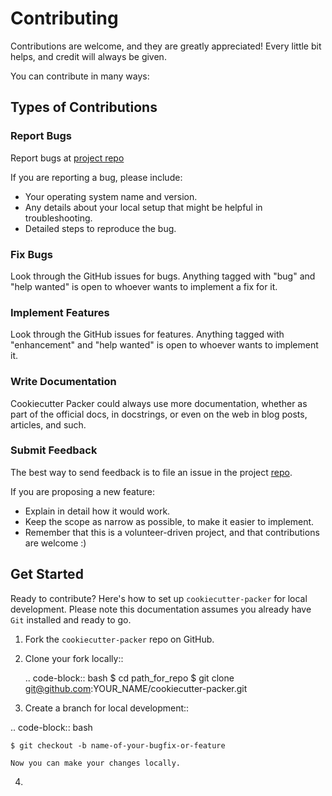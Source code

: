 # Contributing

Contributions are welcome, and they are greatly appreciated! Every
little bit helps, and credit will always be given.

You can contribute in many ways:

## Types of Contributions

### Report Bugs

Report bugs at [project repo](https://github.com/jasimmonsv/cookiecutter-packer/issues)

If you are reporting a bug, please include:

* Your operating system name and version.
* Any details about your local setup that might be helpful in troubleshooting.
* Detailed steps to reproduce the bug.

### Fix Bugs

Look through the GitHub issues for bugs. Anything tagged with "bug"
and "help wanted" is open to whoever wants to implement a fix for it.

### Implement Features

Look through the GitHub issues for features. Anything tagged with "enhancement"
and "help wanted" is open to whoever wants to implement it.

### Write Documentation

Cookiecutter Packer could always use more documentation, whether as part of the
official docs, in docstrings, or even on the web in blog posts, articles, and such.

### Submit Feedback

The best way to send feedback is to file an issue in the project [repo](https://github.com/jasimmonsv/cookiecutter-packer/issues).

If you are proposing a new feature:

* Explain in detail how it would work.
* Keep the scope as narrow as possible, to make it easier to implement.
* Remember that this is a volunteer-driven project, and that contributions
  are welcome :)

## Get Started

Ready to contribute? Here's how to set up `cookiecutter-packer` for local development. Please note this documentation assumes
you already have `Git` installed and ready to go.

1. Fork the `cookiecutter-packer` repo on GitHub.
2. Clone your fork locally::

    .. code-block:: bash
    $ cd path_for_repo
    $ git clone git@github.com:YOUR_NAME/cookiecutter-packer.git

3. Create a branch for local development::

  .. code-block:: bash

    $ git checkout -b name-of-your-bugfix-or-feature

    Now you can make your changes locally.
4.


